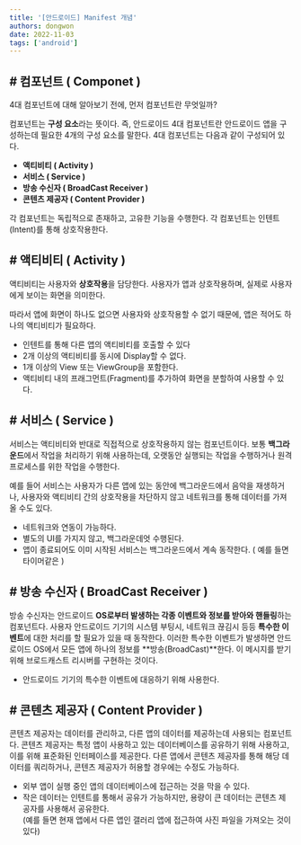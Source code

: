 ```yaml
---
title: '[안드로이드] Manifest 개념'
authors: dongwon
date: 2022-11-03
tags: ['android']
---
```


## \# 컴포넌트 ( Componet )

4대 컴포넌트에 대해 알아보기 전에, 먼저 컴포넌트란 무엇일까?

컴포넌트는 **구성 요소**라는 뜻이다. 즉, 안드로이드 4대 컴포넌트란 안드로이드 앱을 구성하는데 필요한 4개의 구성 요소를 말한다. 4대 컴포넌트는 다음과 같이 구성되어 있다.

-   **액티비티 ( Activity )**
-   **서비스 ( Service )**
-   **방송 수신자 ( BroadCast Receiver )**
-   **콘텐츠 제공자 ( Content Provider )**

각 컴포넌트는 독립적으로 존재하고, 고유한 기능을 수행한다. 각 컴포넌트는 인텐트(Intent)를 통해 상호작용한다.

## \# 액티비티 ( Activity )

액티비티는 사용자와 **상호작용**을 담당한다. 사용자가 앱과 상호작용하며, 실제로 사용자에게 보이는 화면을 의미한다.

따라서 앱에 화면이 하나도 없으면 사용자와 상호작용할 수 없기 때문에, 앱은 적어도 하나의 액티비티가 필요하다.

-   인텐트를 통해 다른 앱의 액티비티를 호출할 수 있다
-   2개 이상의 액티비티를 동시에 Display할 수 없다.
-   1개 이상의 View 또는 ViewGroup을 포함한다.
-   액티비티 내의 프래그먼트(Fragment)를 추가하여 화면을 분할하여 사용할 수 있다.

## \# 서비스 ( Service )

서비스는 액티비티와 반대로 직접적으로 상호작용하지 않는 컴포넌트이다. 보통 **백그라운드**에서 작업을 처리하기 위해 사용하는데, 오랫동안 실행되는 작업을 수행하거나 원격 프로세스를 위한 작업을 수행한다.

예를 들어 서비스는 사용자가 다른 앱에 있는 동안에 백그라운드에서 음악을 재생하거나, 사용자와 액티비티 간의 상호작용을 차단하지 않고 네트워크를 통해 데이터를 가져올 수도 있다.

-   네트워크와 연동이 가능하다.
-   별도의 UI를 가지지 않고, 백그라운데엇 수행된다.
-   앱이 종료되어도 이미 시작된 서비스는 백그라운드에서 계속 동작한다. ( 예를 들면 타이머같은 )

## \# 방송 수신자 ( BroadCast Receiver )

방송 수신자는 안드로이드 **OS로부터 발생하는 각종 이벤트와 정보를 받아와 핸들링**하는 컴포넌트다. 사용자 안드로이드 기기의 시스템 부팅시, 네트워크 끊김시 등등 **특수한 이벤트**에 대한 처리를 할 필요가 있을 때 동작한다. 이러한 특수한 이벤트가 발생하면 안드로이드 OS에서 모든 앱에 하나의 정보를 **방송(BroadCast)**한다. 이 메시지를 받기 위해 브로드캐스트 리시버를 구현하는 것이다.

-   안드로이드 기기의 특수한 이벤트에 대응하기 위해 사용한다.

## \# 콘텐츠 제공자 ( Content Provider )

콘텐츠 제공자는 데이터를 관리하고, 다른 앱의 데이터를 제공하는데 사용되는 컴포넌트다. 콘텐츠 제공자는 특정 앱이 사용하고 있는 데이터베이스를 공유하기 위해 사용하고, 이를 위해 표준화된 인터페이스를 제공한다. 다른 앱에서 콘텐츠 제공자를 통해 해당 데이터를 쿼리하거나, 콘텐츠 제공자가 허용할 경우에는 수정도 가능하다.   

-   외부 앱이 실행 중인 앱의 데이터베이스에 접근하는 것을 막을 수 있다.
-   작은 데이터는 인텐트를 통해서 공유가 가능하지만, 용량이 큰 데이터는 콘텐츠 제공자를 사용해서 공유한다.  
    (예를 들면 현재 앱에서 다른 앱인 갤러리 앱에 접근하여 사진 파일을 가져오는 것이 있다)